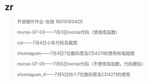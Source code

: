 # zr
> 开源硬件作业-张锐 18010100420

> morse-07-03——7月3日morse代码（使用库函数）

> car——7月4日小车代码及截图

> shumaguan——7月4日7位数码管及CD4211的使用和电路图

> morse-07-05——7月5日morse代码（不使用库函数，代码模拟）

> shumaguan_4——7月5日四个7位数码管及CD4211的使用

